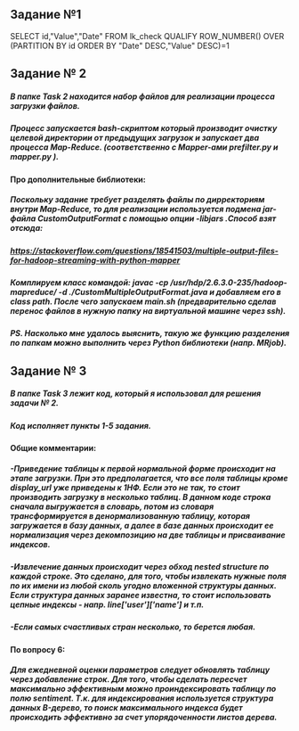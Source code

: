 
## Задание №1

SELECT id,"Value","Date" 
FROM lk_check
QUALIFY ROW_NUMBER() OVER (PARTITION BY id ORDER BY "Date" DESC,"Value" DESC)=1





## Задание № 2

##### В папке Task 2 находится набор файлов для реализации процесса загрузки файлов.
##### Процесс запускается bash-скриптом который производит очистку целевой директории от предыдущих загрузок и запускает два процесса Map-Reduce. (соответственно c Mapper-ами prefilter.py и mapper.py ).

#### Про дополнительные библиотеки:
##### Поскольку задание требует разделять файлы по дирректориям внутри Map-Reduce, то для реализации используется подмена jar-файла CustomOutputFormat с помощью опции -libjars .Способ взят отсюда:
##### https://stackoverflow.com/questions/18541503/multiple-output-files-for-hadoop-streaming-with-python-mapper
##### Комплируем класс командой: javac -cp /usr/hdp/2.6.3.0-235/hadoop-mapreduce/ -d ./CustomMultipleOutputFormat.java и добавляем его в class path. После чего запускаем main.sh (предварительно сделав перенос файлов в нужную папку на виртуальной машине через ssh).

##### PS. Насколько мне удалось выяснить, такую же функцию разделения по папкам можно выполнить через Python библиотеки (напр. MRjob).


## Задание № 3

##### В папке Task 3 лежит код, который я использовал для решения задачи № 2.
##### Код исполняет пункты 1-5 задания.

#### Общие комментарии:
##### -Приведение таблицы к первой нормальной форме происходит на этапе загрузки. При это предполагается, что все поля таблицы кроме display_url уже приведены к 1НФ. Если это не так, то стоит производить загрузку в несколько таблиц. В данном коде строка сначала выгружается в словарь, потом из словаря трансформируется в денормализованную таблицу, которая загружается в базу данных, а далее в базе данных происходит ее нормализация через декомпозицию на две таблицы и присваивание индексов.

##### -Извлечение данных происходит через обход nested structure по каждой строке. Это сделано, для того, чтобы извлекать нужные поля по их имени из любой сколь угодно вложенной структуры данных. Если структура данных заранее известна, то стоит использовать цепные индексы - напр. line['user']['name'] и т.п.

##### -Если самых счастливых стран несколько, то берется любая.

#### По вопросу 6:
##### Для ежедневной оценки параметров следует обновлять таблицу через добавление строк. Для того, чтобы сделать пересчет максимально эффективным можно проиндексировать таблицу по полю sentiment. Т.к. для индексирования используется структура данных B-дерево, то поиск максимального индекса будет происходить эффективно за счет упорядоченности листов дерева.

